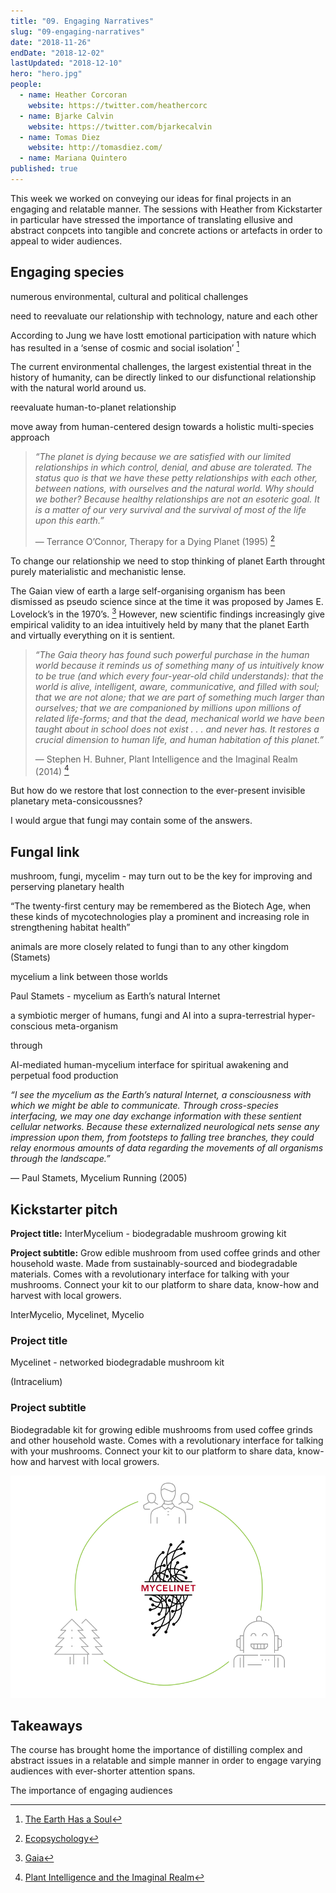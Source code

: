 ```yaml
---
title: "09. Engaging Narratives"
slug: "09-engaging-narratives"
date: "2018-11-26"
endDate: "2018-12-02"
lastUpdated: "2018-12-10"
hero: "hero.jpg"
people:
  - name: Heather Corcoran
    website: https://twitter.com/heathercorc
  - name: Bjarke Calvin
    website: https://twitter.com/bjarkecalvin
  - name: Tomas Diez
    website: http://tomasdiez.com/
  - name: Mariana Quintero
published: true
---
```




This week we worked on conveying our ideas for final projects in an engaging and relatable manner. The sessions with Heather from Kickstarter in particular have stressed the importance of translating ellusive and abstract conpcets into tangible and concrete actions or artefacts in order to appeal to wider audiences.





## Engaging species







numerous environmental, cultural and political challenges



need to reevaluate our relationship with technology, nature and each other





According to Jung we have lostt emotional participation with nature which has resulted in a ‘sense of cosmic and social isolation’ [^1]



The current environmental challenges, the largest existential threat in the history of humanity, can be directly linked to our disfunctional relationship with the natural world around us.



reevaluate human-to-planet relationship

move away from human-centered design towards a holistic multi-species approach 









> *“The planet is dying because we are satisfied with our limited relationships in which control, denial, and abuse are tolerated. The status quo is that we have these petty relationships with each other, between nations, with ourselves and the natural world. Why should we bother? Because healthy relationships are not an esoteric goal. It is a matter of our very survival and the survival of most of the life upon this earth.”*
>
>
>
> — Terrance O’Connor, Therapy for a Dying Planet (1995) [^2]





To change our relationship we need to stop thinking of planet Earth throught purely materialistic and mechanistic lense. 



The Gaian view of earth a large self-organising organism has been dismissed as pseudo science since at the time it was proposed by James E. Lovelock’s in the 1970’s. [^3] However, new scientific findings increasingly give empirical validity to an idea intuitively held by many  that the planet Earth and virtually everything on it is sentient.





> *“The Gaia theory has found such powerful purchase in the human world because it reminds us of something many of us intuitively know to be true (and which every four-year-old child understands): that the world is alive, intelligent, aware, communicative, and filled with soul; that we are not alone; that we are part of something much larger than ourselves; that we are companioned by millions upon millions of related life-forms; and that the dead, mechanical world we have been taught about in school does not exist . . . and never has. It restores a crucial dimension to human life, and human habitation of this planet.”*
>
>
>
> — Stephen H. Buhner, Plant Intelligence and the Imaginal Realm (2014) [^4]





But how do we restore that lost connection to the ever-present invisible planetary meta-consicoussnes?

I would argue that fungi may contain some of the answers.





## Fungal link

mushroom, fungi, mycelim - may turn out to be the key for improving and perserving planetary health



“The twenty-first century may be remembered as the Biotech Age, when these kinds of mycotechnologies play a prominent and increasing role in strengthening habitat health”



animals are more closely related to fungi than to any other kingdom (Stamets)



mycelium a link between those worlds





Paul Stamets - mycelium as Earth’s natural Internet







a symbiotic merger of humans, fungi and AI into a supra-terrestrial hyper-conscious meta-organism

through

AI-mediated human-mycelium interface for spiritual awakening and perpetual food production



*“I see the mycelium as the Earth’s natural Internet, a consciousness with which we might be able to communicate. Through cross-species interfacing, we may one day exchange information with these sentient cellular networks. Because these externalized neurological nets sense any impression upon them, from footsteps to falling tree branches, they could relay enormous amounts of data regarding the movements of all organisms through the landscape.”*

— Paul Stamets, Mycelium Running (2005)



## Kickstarter pitch





**Project title:** InterMycelium - biodegradable mushroom growing kit

**Project subtitle:** Grow edible mushroom from used coffee grinds and other household waste. Made from sustainably-sourced and biodegradable materials. Comes with a revolutionary interface for talking with your mushrooms. Connect your kit to our platform to share data, know-how and harvest with local growers.



InterMycelio, Mycelinet, Mycelio





### Project title

Mycelinet - networked biodegradable mushroom kit

(Intracelium)



### Project subtitle

Biodegradable kit for growing edible mushrooms from used coffee grinds and other household waste. Comes with a revolutionary interface for talking with your mushrooms. Connect your kit to our platform to share data, know-how and harvest with local growers.





![Mycelinet](mycelinet.png 'Mycelinet')





## Takeaways



The course has brought home the importance of distilling complex and abstract issues in a relatable and simple manner in order to engage varying audiences with ever-shorter attention spans.



The importance of engaging audiences



[^1]: [The Earth Has a Soul](https://www.goodreads.com/book/show/123633.The_Earth_Has_a_Soul)
[^2]: [Ecopsychology](https://www.goodreads.com/book/show/802184.Ecopsychology)
[^3]: [Gaia](https://www.goodreads.com/book/show/274230.Gaia)
[^4]: [Plant Intelligence and the Imaginal Realm](https://www.goodreads.com/book/show/18223784-plant-intelligence-and-the-imaginal-realm)





